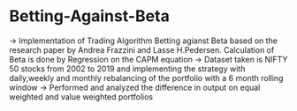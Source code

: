 # Betting-Against-Beta
-> Implementation of Trading Algorithm Betting agianst Beta based on the research paper by Andrea Frazzini and Lasse H.Pedersen. Calculation of Beta is done by Regression on the CAPM equation
-> Dataset taken is NIFTY 50 stocks from 2002 to 2019 and implementing the strategy with daily,weekly and monthly rebalancing of the portfolio with a 6 month rolling window
-> Performed and analyzed the difference in output on equal weighted and value weighted portfolios
